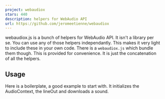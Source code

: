 ```yaml
---
project: webaudiox
stars: 440
description: helpers for WebAudio API
url: https://github.com/jeromeetienne/webaudiox
---
```


webaudiox.js is a bunch of helpers for WebAudio API. It isn't a library per se. You can use any of those helpers independantly. This makes it very light to include these in your own code. There is a `webaudiox.js` which bundle them though. This is provided for convenience. It is just the concatenation of all the helpers.

Usage
-----

Here is a boilerplate, a good example to start with. It initializes the AudioContext, the lineOut and downloads a sound.

<script src\='webaudiox.js'\></script\>
<script\>
    // create WebAudio API context
    var context \= new AudioContext()

    // Create lineOut
    var lineOut \= new WebAudiox.LineOut(context)

    // load a sound and play it immediatly
    WebAudiox.loadBuffer(context, 'sound.wav', function(buffer){
        // init AudioBufferSourceNode
        var source  \= context.createBufferSource();
        source.buffer   \= buffer
        source.connect(lineOut.destination)

        // start the sound now
        source.start(0);
    });
</script\>

Installation
------------

Download the helpers with a usual `<script>`. the easiest is to get webaudiox.js in `/build` directory.

<script src\='webaudiox.js'\></script\>

bower is supported if it fit your needs. just use `bower install webaudiox`

Requirements
------------

No real requirements: there are no external dependancies. Well WebAudio API must be available obviously :) Currently Chrome, Firefox, iOS and Opera support it.

Contributings
-------------

Feel free to send pull requests. i love little helpers which are useful :)

ChangeLogs
----------

-   v1.0.1 bower support
-   you can try with `bower install webaudiox`
-   v1.0.0 initial release

Plugins
-------

-   webaudiox.ConvolverHelper is a plugin by @erichlof . It provides a simple mean to use convolvers, thus you can simulate being thru an old telephone, in a hall, or in a tunnel.

API for Each Helpers
====================

Here is all the helpers provided and their respective API. the source contains a jsdoc which is authoritative.

webaudiox.analyser2canvas.js
----------------------------

This helper displays a visualisation of the played sound in real time. It uses the AnalyserNode from Web Audio API. The visualisation is composed of 3 parts: a FFT histogram, a waveform, and a volume. It is useful to debug or simply to display sounds on screen. It has been widely inspired by this post by the excelent @felixturner, be sure to check it out.

#### Show Don't Tell

-   webaudiox.analyser2canvas.js the source itself.
-   examples/analyser2canvas.html \[view source\] : It shows a basic usage of this helper

#### Usage

First you create the object

```
var analyser2canvas = new WebAudiox.Analyser2Canvas(analyser, canvas);
```

Then every time you want to draw on the canvas, just do

```
analyser2canvas.update()
```

webaudiox.analyser2volume.js
----------------------------

This helper makes an average on a `ByteFrequencyData` from an AnalyserNode. Clear ? I guess not. Ok ok audio vocabulary may appear criptic :) Let's rephrase in layman term. In brief, it makes an fft to extract the frequency of the sound, all that in real time. It is often used to detect pulse in some frequency range. like detecting pulse in the low frequencies can be a easy beat detector.

#### Show Don't Tell

-   webaudiox.analyser2volume.js the source itself.
-   examples/analyser2volume.html \[view source\] : It shows a basic usage of this helper

#### Usage

// create the object
var analyser2Volume \= new WebAudiox.Analyser2Volume(analyser)
var rawVolume       \= analyser2Volume.rawValue()
var smoothedVolume  \= analyser2Volume.smoothedValue()

It is possible to directly compute the raw volume.

var rawVolume   \= new WebAudiox.Analyser2Volume.compute(analyser, width, offset);
// rawVolume is a Number of the computed average

width is optional and default to `analyser.frequencyBinCount`. offset is optional and default to 0.

webaudiox.bytetonormalizedfloat32array.js
-----------------------------------------

This helper converts a byteArray to a normalized Float32Array. The destination array is normalized because its values are garanted to be between 0 and 1. This function is designed to works even if the destination array length is different from the source array's length. This is mainly aimed at convering and normalizing input when you are playing with frequency spectrum or other aspects of AnalyserNode.

#### Show Don't Tell

-   webaudiox.bytetonormalizedfloat32array.js the source itself.
-   examples/analyser2canvas.html \[view source\] : It shows a usage of this helper thru webaudiox.analyser2canvas.js

#### Usage

Here is a basic usage. Note that dstArray must be reallocated.

WebAudiox.ByteToNormalizedFloat32Array(srcArray, dstArray);

Here is a usage where it is used to normalize an histogram, before displaying it for examples.

// bytesFreq is from a analyser.getByteFrequencyData(bytesFreq)
// histogram is destination array, e.g. new Float32Array(10)
WebAudiox.ByteToNormalizedFloat32Array(bytesFreq, histogram)

webaudiox.lineout.js
--------------------

This helper provides a main line out with the _good practices_ from "Developing Game Audio with the Web Audio API" on html5rocks. So it provides a clipping detection and a dynamic compressor to reduce clipping to improve sound quality.

Additionaly it provides some tools useful in real-life cases. Such as the ability for the user to mute the sound. Its is useful when the user is at the office or any place where it isn't polite to have a loud computer :) Another thing, there is a _muteIfHidden_ feature. so if the browser tab is hidden, the sound is mute using PageVisibility API. and obviously ability to tune the volume globally for all sounds.

#### Show Don't Tell

-   webaudiox.lineout.js the source itself.
-   examples/lineout.html \[view source\] : It shows a basic usage of this helper. **TODO: this link is broken**

Now let's see it's API

#### create a lineOut

var lineOut \= new WebAudiox.LineOut(context)

#### to set the volume/gain

lineOut.volume  \= 0.8;

#### To connect a sound to your lineOut

use `lineOut.destination` as you would use `context.destination`.

source.connect(lineOut.destination)

#### test if currently muted by user

if( lineOut.isMuted \=== true ){
    console.log('sound has been muted by user')
}

#### toggle mute status

typically when the user click on the mute button, you want to toggle the mute status.

lineOut.toggeMute()

webaudiox.shim.js
-----------------

This helper does a shim which handle the vendor prefix, so you don't have to. Typically it contains code like

window.AudioContext \= window.AudioContext || window.webkitAudioContext;

#### Show Don't Tell

-   webaudiox.shim.js the source itself.
-   examples/jsfx.html \[view source\] : It shows a basic usage of this helper.

webaudiox.jsfx.js
-----------------

jsfx.js is a library to generate procedural sound, very 8-bit kindof sound. See jsfx demo page for details on this fun library by @egonelbre. It is usefull because you can generate lots of different sound easily without downloading anything.

#### Show Don't Tell

-   webaudiox.jsfx.js the source itself.
-   examples/jsfx.html \[view source\] : It shows several sounds generated by this extension.
-   examples/jsfx-basic.html \[view source\] : It shows a basic usage of this helper

#### Usage

Let's see how to use it. First you create a Audio Context like this.

```
var context = new AudioContext()
```

now you get the famous `lib` parameter from jsfx. You can generate some on its demo page. From `lib`, you will generate a Audio Buffer .

var lib     \= \["square",0.0000,0.4000,0.0000,0.3200,0.0000,0.2780,20.0000,496.0000,2400.0000,0.4640,0.0000,0.0000,0.0100,0.0003,0.0000,0.0000,0.0000,0.0235,0.0000,0.0000,0.0000,0.0000,1.0000,0.0000,0.0000,0.0000,0.0000\]
var buffer  \= WebAudiox.getBufferFromJsfx(context, lib)

Now we are all ready to play a sound! So let's do that.

var source  \= context.createBufferSource()
source.buffer   \= buffer
source.connect(context.destination)
source.start(0)

webaudiox.loadbuffer.js
-----------------------

This helper loads sound. It is a function which load the sound from an `url` and decode it.

#### Show Don't Tell

-   webaudiox.loadbuffer.js the source itself.
-   examples/lineout.html \[view source\] : It shows a basic usage of this helper. **TODO this link is broken**

#### Usage

WebAudiox.loadBuffer(context, url, function(buffer){
    // notified when the url has been downloaded and the sound decoded.
}, function(){
    // notified if an error occurs
});

#### Scheduling Download

In real-life cases, like game, you want to be sure all your sounds are ready to play before the user start playing. So here is way to schedule your sound downloads simply. There is global onLoad callback `WebAudiox.loadBuffer.onLoad` This function is notified everytime .loadBuffer() load something. you can overload it to fit your need. here for an usage example.

// context is the webaudio API context
// url is where to download the sound
// buffer is the just loaded buffer
WebAudiox.loadBuffer.onLoad \= function(context, url, buffer){
    // put your own stuff here
    // ...
}

Additionally there is `WebAudiox.loadBuffer.inProgressCount`. it is counter of all the .loadBuffer in progress. it useful to know is all your sounds as been loaded.

#### OfflineAudioContext for fast decoding

With the normal AudioContext decoding e.g. an mp3 file takes just as long as the mp3 file lasts. So if your mp3 file's duration is 1.5 minutes then your decompression (or analyzation, etc.) takes 1.5 minutes, which might be unbearable for your app. OfflineAudioContext allows faster than realtime decompression, for example:

var AudioContext \= window.AudioContext || window.webkitAudioContext;
var OfflineAudioContext \= window.OfflineAudioContext || window.webkitOfflineAudioContext;
this.\_context \= new AudioContext();
this.\_loaderContext \= new OfflineAudioContext(2, 1024, 44100); //22050 to 96000, CD = 44100

See the W3C docs for OfflineAudioContext

webaudiox.three.js
==================

This is useful lf you have a three.js scene and would like to play spacial sound in it. When a sound is played in 3d space, there are 2 actors: the listener which hears the sound and the sound source which emits the sound. Each of them must be localised in 3d space.

In practice when you use it with three.js you need to constantly update the position of the listener and all the sound sources. First in your init, you instance the updater objects. Then at each iteration of your rendering loop, you update all the positions.

### Show Don't Tell

-   webaudiox.three.js the source itself.
-   examples/threejs.html \[view source\] : It shows a basic usage of this helper.
-   examples/threejs-panner.html \[view source\] : It shows a basic usage of this helper.

### Usage

Here is the API details.

#### listener localisation

First let's localise the listener. most of the time it will be the the viewer camera. So you create a `ListenerObject3DUpdater` for that

// context is your WebAudio context
// object3d is the object which represent the listener
var listenerUpdater \= new WebAudiox.ListenerObject3DUpdater(context, object3d)

then you call `.update()` everytime you update the position of your `object3d` listener.

// delta is the time between the last update in seconds
// now is the absolute time in seconds
listenerUpdater.update(delta, now)

### sound source localisation

Now let's localise a sound source. A sound source is localised only if it has a panner node.

### if you want a sound to follow a Object3D

So you create a `PannerObject3DUpdater` for that

// panner is the panner node from WebAudio API
// object3d is the object which represent the sound source in space
var pannerUpdater \= new WebAudiox.PannerObject3DUpdater(panner, object3d)

then you call `.update()` everytime you update the position of your `object3d` listener

// delta is the time between the last update in seconds
// now is the absolute time in seconds
pannerUpdater.update(delta, now)

### if you want a sound to be played at a given position

```
var panner  = context.createPanner()
var position    = new THREE.Vector3(1,0,0)
WebAudiox.PannerSetPosition(panner, position)
```

#### if you want a sound to be played from a THREE.Object3D

```
var panner  = context.createPanner()
var object3d    = new THREE.Object3D
WebAudiox.PannerSetObject3D(panner, object3d)
```

webaudiox.gamesounds.js
=======================

It aims at making Web Audio Api easy to use for gamedevs. It aims to provide easy-to-use API for the common cases seen by gamedevs. Yet, by exposing its internals, it conserves the flexibility to fit your own needs.

### Show Don't Tell

-   webaudiox.gamesounds.js the source itself.
-   examples/gamesounds.html \[view source\] : It shows a simple usages of gamesounds

Basic Usage
-----------

First, we init `gameSounds`.

```
var sounds  = new WebAudiox.GameSounds()
```

Then we create a sound and load it from a url.

```
sounds.createClip().load('mysound.ogg', function(soundClip){
    // here the sound is loaded
})
```

We are all ready to play a sound. So let's do it.

```
soundClip.play();
```

This will create a **source**, i.e. an source of our soundclip, a playing version of our sound. Each source is independant. Thus you got the flexibility to change its parameters during the playing of it. e.g. change its location, its volume, whatever you want.

WebAudiox.GameSounds
--------------------

First thing is to instanciate the object itself. It will keep the WebAudio API context.

```
var gameSounds  = new WebAudiox.GameSounds()
```

It has a line out to the speakers which implement the current best practice according to "Developing Game Audio with the Web Audio API" article on HTML5Rock. It will expose the following properties:

-   `.lineOut` is a WebAudiox.LineOut. It has a master volume, a mute that you can toggle. It will automatically mute the sound if the page is not visible.
-   `.context` is a AudioContext from Web Audio API.

### gameSounds.update(delta)

It updates the gameSounds. `delta` is the number of seconds since the last update. It is needed to update `gameSounds`. It is used to update 3d listener. It is used to update all registered `WebAudiox.GameSound` too.

### gameSounds.createClip(options)

This will create a sound. `options` is the default options for THREEx.GameSource. This is a simple alias for

```
function createClip(options){
        return new WebAudiox.GameSoundClip(this, options)
}
```

WebAudiox.GameSoundListener
---------------------------

It is used for sound localisation. It is setting the position of the listener. First you create the object like this

```
var soundListener   = new WebAudiox.GameSoundListener(gameSounds)
```

Then you periodically update it like that

```
soundListener.update(delta)
```

### soundListener.at(position)

This is a sounds localisation function. It will place the audio listener at `position`. If it is a `THREE.Vector3`, it will directly use this position. If it is a `THREE.Object3d`, it will use the position of this object.

### gameListener.startFollow(object3d)

This is a sounds localisation function. The listener will start follow this `THREE.Object3D`

### gameListener.stopFollow()

the listener will stop following the object3d.

WebAudiox.GameSoundClip(gamesounds, options)
--------------------------------------------

The arguments of the constructor are :

-   `gameSounds` is a `WebAudiox.GameSounds` instance.
-   `options` is the THREEx.GameSoundSource options. This is optional.

### soundClip.load(url, onLoad, onError)

This load a sounds from an `url`. Once the sound is loaded, `onLoad(gameSound)` is notified. If an error occurs during the load, `onLoad()` is notified. It exposes `gameSound.loaded` Boolean. if it is true, the sound is loaded, false otherwise. It exposes `gameSound.buffer`. It is the loaded buffer once it is loaded, or null otherwise.

### soundClip.update(delta)

It updates the sound. It is currently needed only if you use 3d localisation for this sounds. `delta` is the number of seconds since the last iteration of the rendering loop.

### soundClip.register(label)

Register this sound into the bank of `gameSounds` with this `label`. Every label is unique into a `gameSounds`. `soundClip.unregister()` unregisters the sound from gameSounds bank. This will cause this sound to be automatically updated by `gameSounds`.

### soundClip.createSource(options)

This will create a `THREEx.GameSoundSource` using this options

### soundClip.play(options)

This will create a `THREEx.GameSoundSource` using this options and then call `.play()` on this soundSource

WebAudiox.GameSoundSource(soundClip, options)
---------------------------------------------

It will one source for this soundclip. It will be played only once. Everytime you play a gamesound, it is handled by an independant source. This you can controls them independantly. e.g. You can have various volume how strong is an impact, You can play sound at various fixed locations, or following different 3d objects.

Here are all the options you can set

-   `options.volume` controls the volume of this utterance. it will create a `utterance.gainNode`. If you wish, you can access `.gainNode` directly change the gain during the utterance.
-   `options.at`: receives a three.js position. It may be `THREE.Object3D` or directly a `THREE.Vector3`. The utterance will be played at this position It will create a `PannerNode` if needed, and update it according to the 3d object position.
-   `options.follow`: receives a `THREE.Object3D` as arguments. This 3d object will be followed by the utterance. It will create a `PannerNode` if needed, and update it according to the 3d object position. Additionnaly It exposes `utterance.stopFollow()` to stop following a 3d object.
-   `options.loop`: set the `.loop` parameter in the `SourceBuffer`

### soundSource.play(delay)

It will start play the sound in delay millisecond, default to 0-ms

### soundSource.stop(delay)

It will stop playing the sound in delay millisecond, default to 0-ms.

Dependancies
------------

`webaudiox.gamesounds.js` is included in `webaudiox.js` build. It you wish not to use this build. This file depends on webaudiox.lineout.js, webaudiox.loadbuffer.js and webaudiox.three.js if you want to use the sound localisation.

Other Examples
==============

here are the various examples:

-   a possible way to handle soundback: here
-   how to load and play a sound only with the API: here
-   how to use it with beatdetektor.js: here

TODO
====

-   http://webaudiodemos.appspot.com/
-   http://webaudioapi.com/
-   port examples from webaudio.js
-   QF-MichaelK: jetienne: http://www.youtube.com/watch?v=Nwuwg\_tkHVA it's the rainbow one in the middle...
-   QF-MichaelK: http://www.smartjava.org/content/exploring-html5-web-audio-visualizing-sound
-   http://chromium.googlecode.com/svn/trunk/samples/audio/samples.html
-   \[2:14pm\] QF-MichaelK: here's one I guess http://airtightinteractive.com/demos/js/reactive/
-   done QF-MichaelK: this is neat too http://www.bram.us/2012/03/21/spectrogram-canvas-based-musical-spectrum-analysis/
